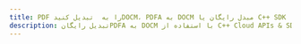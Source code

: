 ---title: PDF را به  تبدیل کنیدDOCM، PDFA به DOCM مبدل رایگان یا C++ SDKdescription: تبدیل رایگانPDFA به DOCM با استفاده از C++ Cloud APIs & SDK همچنین اسناد PDF را در Cloud ایجاد، ویرایش و رندر کنید.---